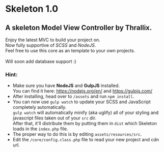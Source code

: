 # Skeleton 1.0
## A skeleton Model View Controller by Thrallix.

Enjoy the latest MVC to build your project on.\
Now fully supportive of _SCSS_ and _NodeJS_.\
Feel free to use this core as an template to your own projects.\
\
Will soon add database support :)

### Hint:

* Make sure you have **NodeJS** and **GulpJS** installed.\
You can find it here: https://nodejs.org/en/ and https://gulpjs.com/
* After installing, head over to `/assets` and run `npm install`.
* You can now use `gulp watch` to update your SCSS and JavaScript completely automatically.\
`gulp watch` will automatically minify (aka uglify) all of your styling and javascript files taken out of your `src` dir.\
After that, it'll distribute them by putting them in `dist` which Skeleton loads in the `index.php` file.
* The proper way to do this is by editing `assets/resources/src`.
* Edit the `/core/config.class.php` file to read your new project and cdn url.
